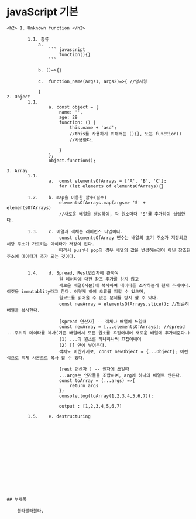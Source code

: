 # javaScript 기본


    <h2> 1. Unknown function </h2>

            1.1. 종류 
                a.                
                    ``` javascript 
                        function(){} 
                    ```

                b. ()=>{}
                
                c.  function_name(args1, args2)=>{ //명시형

                }
    2. Object
            1.1. 
                    a. const object = {
                        name: '',
                        age: 29
                        function: () {
                            this.name + 'asd'; 
                            //this를 사용하기 위해서는 (){}, 또는 function()
                            //사용한다. 

                        }
                    };
                    object.function();
    
    3. Array
            1.1.
                    a.  const elementsOfArrays = ['A', 'B', 'C'];
                        for (let elements of elementsOfArrays){}

            1.2.    b. map을 이용한 함수(필수)
                        elementsOfArrays.map(args=> 'S' + elementsOfArrays)
                        //새로운 배열을 생성하여, 각 원소마다 'S'를 추가하여 삽입한다. 

            1.3.    c. 배열과 객체는 레퍼런스 타입이다. 
                        const elementsOfArray 변수는 배열의 초기 주소가 저장되고 해당 주소가 가르키는 데이타가 저장이 된다. 
                        따라서 push나 pop의 경우 배열의 값을 변경하는것이 아닌 참조된 주소에 데이타가 추가 되는 것이다. 
            

            1.4.    d. Spread, Rest연산자에 관하여 
                        원 데이타에 대한 참조 추가를 하지 않고 
                        새로운 배열(사본)에 복사하여 데이타를 조작하는게 현재 추세이다. 이것을 immutablity라고 한다. 이렇게 하여 오류를 피할 수 있으며, 
                        원코드를 읽어올 수 없는 문제를 방지 할 수 있다. 
                        const newArray = elementsOfArrays.slice(); //단순히 배열을 복사한다.

                        [spread 연산자] -- 객체나 배열에 쓰일때
                        const newArray = [...elementsOfArrays]; //spread ...주위의 데이타를 복사(기존 배열에서 모든 원소를 끄집어내어 새로운 배열에 추가해준다.)
                        (1) ...의 원소를 하나하나씩 끄집어내어
                        (2) [] 안에 넣어준다. 
                        객체도 마찬가지로, const newObject = {...Object}; 이런식으로 객체 사본으로 복사 할 수 있다. 

                        [rest 연산자 ] -- 인자에 쓰일때
                        ...args는 인자들을 조합하여, arg에 하나의 배열로 만든다.
                        const toArray = (...args) =>{
                            return args
                        };
                        console.log(toArray(1,2,3,4,5,6,7));

                        output : [1,2,3,4,5,6,7]
            
            1.5.    e. destructuring













    

    ## 부제목

        블라블라블라.